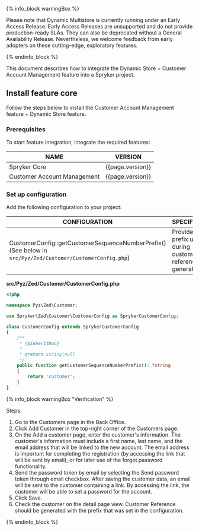 {% info_block warningBox %}

Please note that Dynamic Multistore is currently running under an Early Access Release. Early Access Releases are unsupported and do not provide production-ready SLAs. They can also be deprecated without a General Availability Release. Nevertheless, we welcome feedback from early adopters on these cutting-edge, exploratory features.

{% endinfo_block %} 

This document describes how to integrate the Dynamic Store + Customer Account Management feature into a Spryker project.

## Install feature core

Follow the steps below to install the Customer Account Management feature + Dynamic Store feature.

### Prerequisites

To start feature integration, integrate the required features:

| NAME | VERSION |
| --- | --- |
| Spryker Core | {{page.version}} |
| Customer Account Management | {{page.version}} |


### Set up configuration

Add the following configuration to your project:

| CONFIGURATION  | SPECIFICATION | NAMESPACE |
| --- | --- | --- |
| CustomerConfig::getCustomerSequenceNumberPrefix() (See below in `src/Pyz/Zed/Customer/CustomerConfig.php`) | Provides a prefix used during customer reference generation. | Pyz\Zed\Customer |


**src/Pyz/Zed/Customer/CustomerConfig.php**

```php
<?php

namespace Pyz\Zed\Customer;

use Spryker\Zed\Customer\CustomerConfig as SprykerCustomerConfig;

class CustomerConfig extends SprykerCustomerConfig
{
    /**
     * {@inheritDoc}
     *
     * @return string|null
     */
    public function getCustomerSequenceNumberPrefix(): ?string
    {
        return 'customer';
    }
}
```

{% info_block warningBox "Verification" %}

Steps: 

1. Go to the Customers page in the Back Office.
2. Click Add Customer in the top-right corner of the Customers page.
3. On the Add a customer page, enter the customer's information. The customer's information must include a first name, last name, and the email address that will be linked to the new account. The email address is important for completing the registration (by accessing the link that will be sent by email), or for later use of the forgot password functionality.
4. Send the password token by email by selecting the Send password token through email checkbox. After saving the customer data, an email will be sent to the customer containing a link. By accessing the link, the customer will be able to set a password for the account.
5. Click Save.
6. Check the customer on the detail page view. Customer Reference should be generated with the prefix that was set in the configuration.



{% endinfo_block %}
